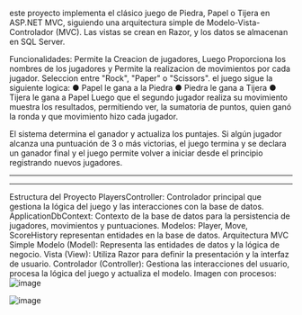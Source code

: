 este proyecto implementa el clásico juego de Piedra, Papel o Tijera en ASP.NET MVC, siguiendo una arquitectura simple de Modelo-Vista-Controlador (MVC). Las vistas se crean en Razor, y los datos se almacenan en SQL Server.

Funcionalidades: 
Permite la Creacion de jugadores, Luego Proporciona los nombres de los jugadores y Permite la realizacion de movimientos por cada jugador.
Seleccion entre "Rock", "Paper" o "Scissors".
el juego sigue la siguiente logica:
● Papel le gana a la Piedra
● Piedra le gana a Tijera
● Tijera le gana a Papel
Luego que el segundo jugador realiza su movimiento muestra los resultados, permitiendo ver, la sumatoria de puntos, quien ganó la ronda y que movimiento hizo cada jugador.

El sistema determina el ganador y actualiza los puntajes.
Si algún jugador alcanza una puntuación de 3 o más victorias, el juego termina y se declara un ganador final y el juego permite volver a iniciar desde el principio registrando nuevos jugadores.

------------------------------------------
------------------------------------------
Estructura del Proyecto
PlayersController: Controlador principal que gestiona la lógica del juego y las interacciones con la base de datos.
ApplicationDbContext: Contexto de la base de datos para la persistencia de jugadores, movimientos y puntuaciones.
Modelos: Player, Move, ScoreHistory representan entidades en la base de datos.
Arquitectura MVC Simple
Modelo (Model): Representa las entidades de datos y la lógica de negocio.
Vista (View): Utiliza Razor para definir la presentación y la interfaz de usuario.
Controlador (Controller): Gestiona las interacciones del usuario, procesa la lógica del juego y actualiza el modelo.
Imagen con procesos: 
![image](https://github.com/ChrisDL34/PruebaTenica-asp.net/assets/128629521/29121bd0-365f-4052-b972-6cfc0f3af2ee)

![image](https://github.com/ChrisDL34/PruebaTenica-asp.net/assets/128629521/e970c6a9-c9fa-412b-9c19-98747f7b9b83)






